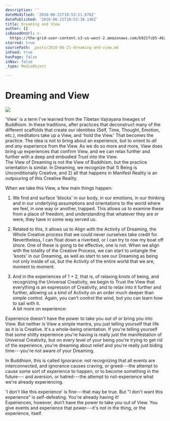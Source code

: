 ```yaml
---
description: ''
dateModified: '2016-06-21T10:53:11.676Z'
datePublished: '2016-06-21T10:53:38.146Z'
title: Dreaming and View
author: []
isBasedOnUrl: >-
  https://the-grid-user-content.s3-us-west-2.amazonaws.com/b921fcb5-4b21-4484-ac3d-238e0c46dc82.jpg
starred: true
sourcePath: _posts/2016-06-21-dreaming-and-view.md
inFeed: true
hasPage: false
inNav: false
_type: MediaObject

---
```

# Dreaming and View
![](https://imgflo.herokuapp.com/graph/vahj1ThiexotieMo/cdc722d27d768f0ba3d8f3e72097a727/croprotate.jpg?cropheight=1154&cropwidth=2048&degrees=0&input=https%3A%2F%2Fthe-grid-user-content.s3-us-west-2.amazonaws.com%2Fb921fcb5-4b21-4484-ac3d-238e0c46dc82.jpg&x=0&y=0)

'View' is a term I've learned from the Tibetan Vajrayana lineages of Buddhism. In these traditions, after practices that deconstruct many of the different scaffolds that create our identities (Self, Time, Thought, Emotion, etc.), meditators take up a View, and 'hold the View.' That becomes the practice. The idea is not to bring about an experience, but to orient to _all and any_ experience from the View. As we do so more and more, View does bring up experiences that confirm View, and we can relax further and further with a deep and embodied Trust into the View.   
The View of Dreaming is not the View of Buddhism, but the practice orientation is similar. In Dreaming, we recognize that 1) Being is Unconditionally Creative, and 2) all that happens in Manifest Reality is an outpouring of this Creative Reality.  
  
When we take this View, a few main things happen:   
1) We find and surface 'blocks' in our body, in our emotions, in our thinking and in our underlying assumptions and orientations to the world where we feel, in one way or another, trapped. This allows us to examine these from a place of freedom, and understanding that whatever they are or were, they have in some way served us.  
  
2) Related to this, it allows us to Align with the Activity of Dreaming, the Whole Creative process that we could never ourselves take credit for. Nevertheless, I can float down a riverbed, or I can try to row my boat off shore. One of these is going to be effective, one is not. When we align with the totality of the Creative Process, we can start to untangle the 'knots' in our Dreaming, as well as start to see our Dreaming as being not only inside of us, but the Activity of the entire world that we are, moment to moment.   
3) And in the experiences of 1 + 2, that is, of relaxing knots of being, and recognizing the Universal Creativity, we begin to Trust the View that everything is an expression of Creativity, and to relax into it further and further, allowing us a kind of Activity on an order much deeper than simple control. Again, you can't control the wind, but you can learn how to sail with it.   
A bit more on experience:  
  
Experience doesn't have the power to take you out of or bring you into View. But neither is View a simple mantra, you just telling yourself that life as it is is Creative. It's a whole-being orientation. If you're telling yourself that some shitty experience you're having is really just the manifestation of Universal Creativity, but on every level of your being you're trying to get rid of the experience, you're dreaming about relief and you're really just biding time---you're not aware of your Dreaming.  
  
In Buddhism, this is called Ignorance: not recognizing that all events are interconnected, and ignorance causes craving, or greed---the attempt to cause some sort of experience to happen, or to become something in the future--- and aversion, or hatred---the attempt to not-experience what we're already experiencing.  
  
'I don't like this experience' is fine---that may be true. But "I don't want this experience" is self-defeating. You're already having it!   
Experiences, however, don't have the power to take you out of View. You give events and experience that power---it's not in the thing, or the experience, itself.